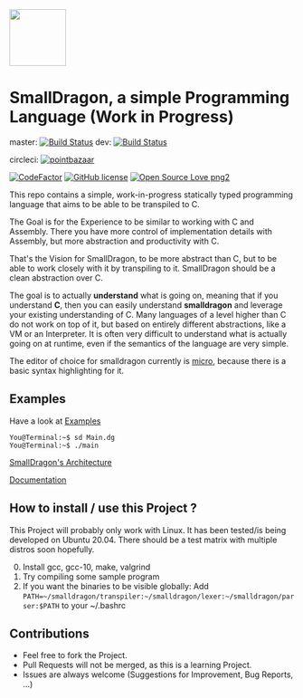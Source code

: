<img src="https://raw.githubusercontent.com/pointbazaar/smalldragon/dev/docs/img/dragon-logo.svg" width="100" height="100"/>

# SmallDragon, a simple Programming Language (Work in Progress) 
master: [![Build Status](https://travis-ci.org/pointbazaar/smalldragon.svg?branch=master)](https://travis-ci.org/pointbazaar/smalldragon)
dev: [![Build Status](https://travis-ci.org/pointbazaar/smalldragon.svg?branch=dev)](https://travis-ci.org/pointbazaar/smalldragon)


circleci:
[![pointbazaar](https://circleci.com/gh/pointbazaar/smalldragon.svg?style=shield)](https://app.circleci.com/pipelines/github/pointbazaar/smalldragon)

[![CodeFactor](https://www.codefactor.io/repository/github/pointbazaar/smalldragon/badge)](https://www.codefactor.io/repository/github/pointbazaar/smalldragon)
[![GitHub license](https://img.shields.io/github/license/pointbazaar/smalldragon.svg)](https://github.com/pointbazaar/smalldragon/blob/master/LICENSE)
[![Open Source Love png2](https://badges.frapsoft.com/os/v2/open-source.png?v=103)](https://github.com/ellerbrock/open-source-badges/)
 
This repo contains a simple, work-in-progress statically typed programming language that aims to be able to be transpiled to C.

The Goal is for the Experience to be similar to working with C and Assembly. 
There you have more control of implementation details with Assembly, but more abstraction and productivity with C.

That's the Vision for SmallDragon, to be more abstract than C, but to be able to work closely with it by transpiling to it. 
SmallDragon should be a clean abstraction over C.

The goal is to actually **understand** what is going on, meaning that if you understand **C**, then you can easily understand 
**smalldragon** and leverage your existing understanding of C. Many languages of a level higher than C do not work
on top of it, but based on entirely different abstractions, like a VM or an Interpreter. It is often very difficult to understand
what is actually going on at runtime, even if the semantics of the language are very simple. 


The editor of choice for smalldragon currently is [micro](https://micro-editor.github.io/), because there is a basic syntax highlighting for it.

## Examples
Have a look at [Examples](https://github.com/pointbazaar/smalldragon/tree/dev/examples)

```console
You@Terminal:~$ sd Main.dg
You@Terminal:~$ ./main
```

[SmallDragon's Architecture](https://raw.githubusercontent.com/pointbazaar/smalldragon/dev/docs/architecture.svg)

[Documentation](https://smalldragon.org)

## How to install / use this Project ?

This Project will probably only work with Linux.
It has been tested/is being developed on Ubuntu 20.04.
There should be a test matrix with multiple distros soon hopefully.

0. Install gcc, gcc-10, make, valgrind 
1. Try compiling some sample program
2. If you want the binaries to be visible globally:
   Add 
   ```PATH=~/smalldragon/transpiler:~/smalldragon/lexer:~/smalldragon/parser:$PATH```
   to your ~/.bashrc

## Contributions

- Feel free to fork the Project. 
- Pull Requests will not be merged, as this is a learning Project.
- Issues are always welcome (Suggestions for Improvement, Bug Reports, ...)
